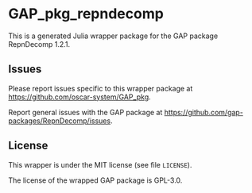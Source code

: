 # GAP_pkg_repndecomp

This is a generated Julia wrapper package for the GAP package RepnDecomp 1.2.1.

## Issues

Please report issues specific to this wrapper package at <https://github.com/oscar-system/GAP_pkg>.

Report general issues with the GAP package at <https://github.com/gap-packages/RepnDecomp/issues>.

## License

This wrapper is under the MIT license (see file `LICENSE`).

The license of the wrapped GAP package is GPL-3.0.

